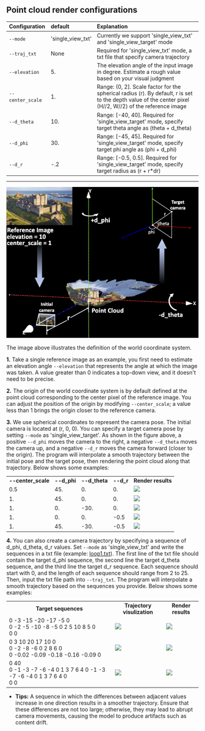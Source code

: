 ## Point cloud render configurations
| Configuration | default |   Explanation  | 
|:------------- |:----- | :------------- |
| `--mode` | 'single_view_txt' | Currently we support 'single_view_txt' and 'single_view_target' mode|
| `--traj_txt` | None | Required for 'single_view_txt' mode, a txt file that specify camera trajectory |
| `--elevation` | 5. | The elevation angle of the input image in degree. Estimate a rough value based on your visual judgment |
| `--center_scale` | 1. | Range: (0, 2]. Scale factor for the spherical radius (r). By default, r is set to the depth value of the center pixel (H//2, W//2) of the reference image |
| `--d_theta` | 10. | Range: [-40, 40]. Required for 'single_view_target' mode, specify target theta angle as (theta + d_theta) |
| `--d_phi` | 30. | Range: [-45, 45]. Required for 'single_view_target' mode, specify target phi angle as (phi + d_phi) |
| `--d_r` | -.2 | Range: [-0.5, 0.5]. Required for 'single_view_target' mode, specify target radius as (r + r*dr) |

<hr>

![fig](../assets/doc_world.png)

The image above illustrates the definition of the world coordinate system.

**1.** Take a single reference image as an example, you first need to estimate an elevation angle `--elevation` that represents the angle at which the image was taken. A value greater than 0 indicates a top-down view, and it doesn't need to be precise.

**2.** The origin of the world coordinate system is by default defined at the point cloud corresponding to the center pixel of the reference image. You can adjust the position of the origin by modifying `--center_scale`; a value less than 1 brings the origin closer to the reference camera.

**3.** We use spherical coordinates to represent the camera pose. The initial camera is located at (r, 0, 0). You can specify a target camera pose by setting `--mode` as 'single_view_target'. As shown in the figure above, a positive `--d_phi` moves the camera to the right, a negative `--d_theta` moves the camera up, and a negative `--d_r` moves the camera forward (closer to the origin). The program will interpolate a smooth trajectory between the initial pose and the target pose, then rendering the point cloud along that trajectory. Below shows some examples:
<table class="center">
    <tr style="font-weight: bolder;text-align:center;">
        <td> --center_scale </td>
        <td> --d_phi </td>
        <td> --d_theta </td>
        <td> --d_r </td>
        <td>Render results</td>
    </tr>
   <tr>
  <td>
    0.5
  </td>
  <td>
    45.
  </td>
  <td>
    0.
  </td>
  <td>
    0.
  </td>
  <td>
    <img src=../assets/doc_tgt_scale5.gif width="250">
  </td>
  </tr>
   <tr>
  <td>
    1.
  </td>
  <td>
    45.
  </td>
  <td>
    0.
  </td>
  <td>
    0.
  </td>
  <td>
    <img src=../assets/doc_tgt_phi45.gif width="250">
  </td>
  </tr>
     <tr>
  <td>
    1.
  </td>
  <td>
    0.
  </td>
  <td>
    -30.
  </td>
  <td>
    0.
  </td>
  <td>
     <img src=../assets/doc_tgt_theta30.gif width="250">
  </td>
  </tr>
     <tr>
  <td>
    1.
  </td>
  <td>
    0.
  </td>
  <td>
    0.
  </td>
  <td>
   -0.5
  </td>
  <td>
    <img src=../assets/doc_tgt_r5.gif width="250">
  </td>
  </tr>
     <tr>
  <td>
    1.
  </td>
  <td>
    45.
  </td>
  <td>
    -30.
  </td>
  <td>
    -0.5
  </td>
  <td>
     <img src=../assets/doc_tgt_combine.gif width="250">
  </td>
  </tr>
</table>

**4.** You can also create a camera trajectory by specifying a sequence of d_phi, d_theta, d_r values. Set `--mode` as 'single_view_txt' and write the sequences in a txt file (example: [loop1.txt](../assets/loop1.txt)). The first line of the txt file should contain the target d_phi sequence, the second line the target d_theta sequence, and the third line the target d_r sequence. Each sequence should start with 0, and the length of each sequence should range from 2 to 25. Then, input the txt file path into `--traj_txt`. The program will interpolate a smooth trajectory based on the sequences you provide. Below shows some examples:
<table class="center">
    <tr style="font-weight: bolder;text-align:center;">
        <td> Target sequences </td>
        <td> Trajectory visulization </td>
        <td>Render results</td>
    </tr>
   <tr>
  <td>
0 -3 -15 -20 -17 -5 0 <br>
0 -2 -5 -10 -8 -5 0 2 5 10 8 5 0 <br>
0  0
  </td>
  <td>
    <img src=../assets/loop1_traj.gif width="100">
  </td>
  <td>
    <img src=../assets/loop1_render.gif width="250">
  </td>
  </tr>
     <tr>
  <td>
0 3 10 20 17 10 0 <br>
0 -2 -8 -6 0 2 8 6 0 <br>
0 -0.02 -0.09 -0.18 -0.16 -0.09 0
  </td>
  
  <td>
    <img src=../assets/loop2_traj.gif width="100">
  </td>
  <td>
    <img src=../assets/loop2_render.gif width="250">
  </td>
  </tr>
         <tr>
  <td>
0  40 <br>
0 -1 -3 -7 -6 -4 0 1 3 7 6 4 0 -1 -3 -7 -6 -4 0 1 3 7 6 4 0 <br>
0  0
  </td>
  <td>
    <img src=../assets/wave_traj.gif width="100">
  </td>
  <td>
    <img src=../assets/wave_render.gif width="250">
  </td>
  </tr>
</table>

- **Tips:** A sequence in which the differences between adjacent values increase in one direction results in a smoother trajectory. Ensure that these differences are not too large; otherwise, they may lead to abrupt camera movements, causing the model to produce artifacts such as content drift.


